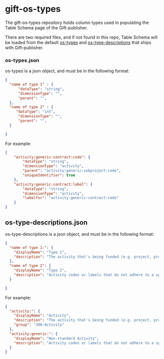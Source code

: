 # gift-os-types

The gift-os-types repository holds column types used in populating the Table Schema page of the Gift-publisher. 

There are two required files, and if not found in this repo, Table Schema will be loaded from the default [os-types](https://github.com/datopian/gift-publisher/blob/main/src/db/os-types.json) and [os-type-descriptions](https://github.com/datopian/gift-publisher/blob/main/src/db/os-type-descriptions.json) that ships with Gift-publisher.

### os-types.json
os-types is a json object, and must be in the following format:

```json
{
  "name of type 1" : {
      "dataType": "string",
      "dimensionType": "",
      "parent": "",
  },
  "name of type 2" : {
     "dataType": "int",
      "dimensionType": "",
      "parent": "",
  }

}
```

For example:

```json
{
    "activity:generic:contract:code": {
        "dataType": "string",
        "dimensionType": "activity",
        "parent": "activity:generic:subproject:code",
        "uniqueIdentifier": true
    },
    "activity:generic:contract:label": {
        "dataType": "string",
        "dimensionType": "activity",
        "labelfor": "activity:generic:contract:code"
    }
}
```

## os-type-descriptions.json
os-type-descriptions is a json object, and must be in the following format:

```json
{
  "name of type 1:": {
    "displayName": "Type 1",
    "description": "The activity that's being funded (e.g. project, program, contract etc.)",
  },
  "name of type 2": {
    "displayName": "Type 2",
    "description": "Activity codes or labels that do not adhere to a specific standard"
  }

}
```

For example:
```json
{
  "activity:": {
    "displayName": "Activity",
    "description": "The activity that's being funded (e.g. project, program, contract etc.)",
    "group": "300-Activity"
  },
  "activity:generic:": {
    "displayName": "Non-standard Activity",
    "description": "Activity codes or labels that do not adhere to a specific standard"
  }
}
```
